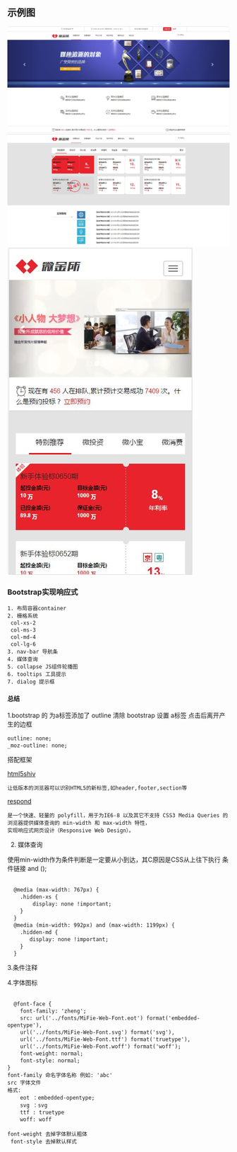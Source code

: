 ﻿## 示例图
![pc](https://github.com/zhengkai7651/zheng.github.id/blob/master/WebProject/weijingsuo%E2%80%94bootstrap%E5%AE%9E%E7%8E%B0%E5%93%8D%E5%BA%94%E5%BC%8F/sample_pc.jpg)
![pc2](https://github.com/zhengkai7651/zheng.github.id/blob/master/WebProject/weijingsuo%E2%80%94bootstrap%E5%AE%9E%E7%8E%B0%E5%93%8D%E5%BA%94%E5%BC%8F/sample-pc2.jpg)
![Moblie](https://github.com/zhengkai7651/zheng.github.id/blob/master/WebProject/weijingsuo%E2%80%94bootstrap%E5%AE%9E%E7%8E%B0%E5%93%8D%E5%BA%94%E5%BC%8F/sample_moblie.jpg)
### Bootstrap实现响应式
	1. 布局容器container
	2. 栅格系统
	 col-xs-2
	 col-ms-3
	 col-md-4
	 col-lg-6
	3. nav-bar 导航条
	4. 媒体查询
	5. collapse JS组件轮播图
	6. tooltips 工具提示
	7. dialog 提示框
	
#### 总结
  1.bootstrap 的 为a标签添加了	outline
清除 bootstrap 设置 a标签 点击后离开产生的边框

	outline: none;
	_moz-outline: none;
搭配框架

   [html5shiv](https://github.com/aFarkas/html5shiv/)

	让低版本的浏览器可以识别HTML5的新标签,如header,footer,section等
	
[respond](https://github.com/scottjehl/Respond/)

	是一个快速、轻量的 polyfill，用于为IE6-8 以及其它不支持 CSS3 Media Queries 的浏览器提供媒体查询的 min-width 和 max-width 特性，
	实现响应式网页设计（Responsive Web Design）。

  2. 媒体查询
  
  使用min-width作为条件判断是一定要从小到达，其C原因是CSS从上往下执行
条件链接 and ();
<pre><code>
  @media (max-width: 767px) {
	.hidden-xs {
	    display: none !important;
	}
  }
  @media (min-width: 992px) and (max-width: 1199px) {
	.hidden-md {
	   display: none !important;
	}
  }
</pre></code>

  3.条件注释
  
  4.字体图标
  <pre><code>	
  @font-face {
    font-family: 'zheng';
    src: url('../fonts/MiFie-Web-Font.eot') format('embedded-opentype'),
    url('../fonts/MiFie-Web-Font.svg') format('svg'),
    url('../fonts/MiFie-Web-Font.ttf') format('truetype'),
    url('../fonts/MiFie-Web-Font.woff') format('woff');
    font-weight: normal;
    font-style: normal;
}
font-family 命名字体名称 例如: 'abc'
src 字体文件
格式:
	eot ：embedded-opentype;
	svg ：svg
	ttf : truetype
	woff: woff

font-weight 去掉字体默认粗体
 font-style 去掉默认样式
</pre></code>